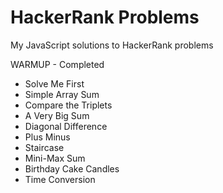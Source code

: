 # HackerRank Problems

My JavaScript solutions to HackerRank problems

WARMUP - Completed

- Solve Me First
- Simple Array Sum
- Compare the Triplets
- A Very Big Sum
- Diagonal Difference
- Plus Minus
- Staircase
- Mini-Max Sum
- Birthday Cake Candles
- Time Conversion
